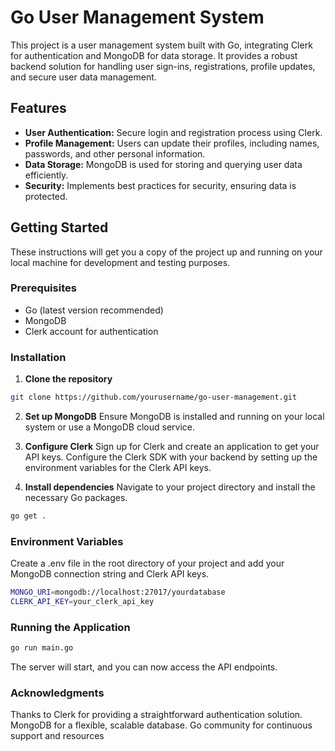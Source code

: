 # Go User Management System

This project is a user management system built with Go, integrating Clerk for authentication and MongoDB for data storage. It provides a robust backend solution for handling user sign-ins, registrations, profile updates, and secure user data management.

## Features

- **User Authentication:** Secure login and registration process using Clerk.
- **Profile Management:** Users can update their profiles, including names, passwords, and other personal information.
- **Data Storage:** MongoDB is used for storing and querying user data efficiently.
- **Security:** Implements best practices for security, ensuring data is protected.

## Getting Started

These instructions will get you a copy of the project up and running on your local machine for development and testing purposes.

### Prerequisites

- Go (latest version recommended)
- MongoDB
- Clerk account for authentication

### Installation

1. **Clone the repository**

```bash
git clone https://github.com/yourusername/go-user-management.git
```

2. **Set up MongoDB**
Ensure MongoDB is installed and running on your local system or use a MongoDB cloud service.

3. **Configure Clerk**
Sign up for Clerk and create an application to get your API keys. Configure the Clerk SDK with your backend by setting up the environment variables for the Clerk API keys.

4. **Install dependencies**
Navigate to your project directory and install the necessary Go packages.

```bash
go get .

```

### Environment Variables
Create a .env file in the root directory of your project and add your MongoDB connection string and Clerk API keys.

```bash
MONGO_URI=mongodb://localhost:27017/yourdatabase
CLERK_API_KEY=your_clerk_api_key
```

### Running the Application

```bash
go run main.go
```
The server will start, and you can now access the API endpoints.

<!-- Usage
The application provides various endpoints for user management: -->

<!-- Contributing
Please read CONTRIBUTING.md for details on our code of conduct, and the process for submitting pull requests to us.

License
This project is licensed under the MIT License - see the LICENSE.md file for details. -->

### Acknowledgments
Thanks to Clerk for providing a straightforward authentication solution.
MongoDB for a flexible, scalable database.
Go community for continuous support and resources
